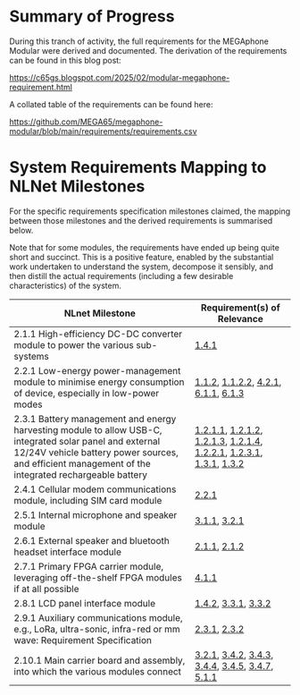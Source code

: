 # Summary of Progress

During this tranch of activity, the full requirements for the MEGAphone Modular were derived and documented.
The derivation of the requirements can be found in this blog post:

https://c65gs.blogspot.com/2025/02/modular-megaphone-requirement.html

A collated table of the requirements can be found here:

https://github.com/MEGA65/megaphone-modular/blob/main/requirements/requirements.csv

# System Requirements Mapping to NLNet Milestones

For the specific requirements specification milestones claimed, the mapping between those milestones and the derived requirements is summarised below.

Note that for some modules, the requirements have ended up being quite short and succinct. This is a positive feature, enabled by the substantial work undertaken to understand the system, decompose it sensibly, and then distill the actual requirements (including a few desirable characteristics) of the system.

| NLnet Milestone | Requirement(s) of Relevance |
| --- | --- |
| 2.1.1 High-efficiency DC-DC converter module to power the various sub-systems | [1.4.1](https://github.com/MEGA65/megaphone-modular/blob/main/requirements/requirements.csv#L20) |
| 2.2.1 Low-energy power-management module to minimise energy consumption of device, especially in low-power modes | [1.1.2](https://github.com/MEGA65/megaphone-modular/blob/main/requirements/requirements.csv#L3), [1.1.2.2](https://github.com/MEGA65/megaphone-modular/blob/main/requirements/requirements.csv#L5), [4.2.1](https://github.com/MEGA65/megaphone-modular/blob/main/requirements/requirements.csv#L44), [6.1.1](https://github.com/MEGA65/megaphone-modular/blob/main/requirements/requirements.csv#L50), [6.1.3](https://github.com/MEGA65/megaphone-modular/blob/main/requirements/requirements.csv#L52) |
| 2.3.1 Battery management and energy harvesting module to allow USB-C, integrated solar panel and external 12/24V vehicle battery power sources, and efficient management of the integrated rechargeable battery | [1.2.1.1](https://github.com/MEGA65/megaphone-modular/blob/main/requirements/requirements.csv#L6), [1.2.1.2](https://github.com/MEGA65/megaphone-modular/blob/main/requirements/requirements.csv#L7), [1.2.1.3](https://github.com/MEGA65/megaphone-modular/blob/main/requirements/requirements.csv#L8), [1.2.1.4](https://github.com/MEGA65/megaphone-modular/blob/main/requirements/requirements.csv#L9), [1.2.2.1](https://github.com/MEGA65/megaphone-modular/blob/main/requirements/requirements.csv#L10), [1.2.3.1](https://github.com/MEGA65/megaphone-modular/blob/main/requirements/requirements.csv#L11), [1.3.1](https://github.com/MEGA65/megaphone-modular/blob/main/requirements/requirements.csv#L12), [1.3.2](https://github.com/MEGA65/megaphone-modular/blob/main/requirements/requirements.csv#L13) |
| 2.4.1 Cellular modem communications module, including SIM card module | [2.2.1](https://github.com/MEGA65/megaphone-modular/blob/main/requirements/requirements.csv#L26) |
| 2.5.1 Internal microphone and speaker module | [3.1.1](https://github.com/MEGA65/megaphone-modular/blob/main/requirements/requirements.csv#L31), [3.2.1](https://github.com/MEGA65/megaphone-modular/blob/main/requirements/requirements.csv#L32) |
| 2.6.1 External speaker and bluetooth headset interface module | [2.1.1](https://github.com/MEGA65/megaphone-modular/blob/main/requirements/requirements.csv#L24), [2.1.2](https://github.com/MEGA65/megaphone-modular/blob/main/requirements/requirements.csv#L25) |
| 2.7.1 Primary FPGA carrier module, leveraging off-the-shelf FPGA modules if at all possible | [4.1.1](https://github.com/MEGA65/megaphone-modular/blob/main/requirements/requirements.csv#L43) |
| 2.8.1 LCD panel interface module | [1.4.2](https://github.com/MEGA65/megaphone-modular/blob/main/requirements/requirements.csv#L21), [3.3.1](https://github.com/MEGA65/megaphone-modular/blob/main/requirements/requirements.csv#L33), [3.3.2](https://github.com/MEGA65/megaphone-modular/blob/main/requirements/requirements.csv#L34) |
| 2.9.1 Auxiliary communications module, e.g., LoRa, ultra-sonic, infra-red or mm wave: Requirement Specification | [2.3.1](https://github.com/MEGA65/megaphone-modular/blob/main/requirements/requirements.csv#L28), [2.3.2](https://github.com/MEGA65/megaphone-modular/blob/main/requirements/requirements.csv#L29) |
| 2.10.1 Main carrier board and assembly, into which the various modules connect | [3.2.1](https://github.com/MEGA65/megaphone-modular/blob/main/requirements/requirements.csv#L32), [3.4.2](https://github.com/MEGA65/megaphone-modular/blob/main/requirements/requirements.csv#L36), [3.4.3](https://github.com/MEGA65/megaphone-modular/blob/main/requirements/requirements.csv#L37), [3.4.4](https://github.com/MEGA65/megaphone-modular/blob/main/requirements/requirements.csv#L38), [3.4.5](https://github.com/MEGA65/megaphone-modular/blob/main/requirements/requirements.csv#L39), [3.4.7](https://github.com/MEGA65/megaphone-modular/blob/main/requirements/requirements.csv#L41), [5.1.1](https://github.com/MEGA65/megaphone-modular/blob/main/requirements/requirements.csv#L45) |
